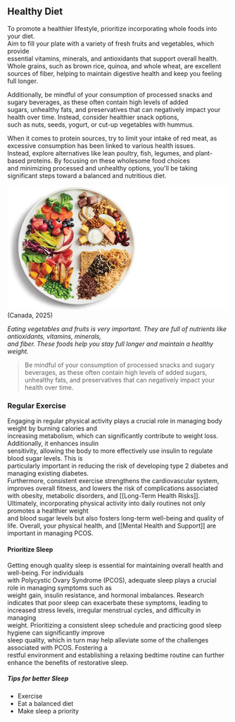 ## Healthy Diet

To promote a healthier lifestyle, prioritize incorporating whole foods into your diet.  
Aim to fill your plate with a variety of fresh fruits and vegetables, which provide  
essential vitamins, minerals, and antioxidants that support overall health.  
Whole grains, such as brown rice, quinoa, and whole wheat, are excellent  
sources of fiber, helping to maintain digestive health and keep you feeling full longer.

Additionally, be mindful of your consumption of processed snacks and sugary beverages, as these often contain high levels of added  
sugars, unhealthy fats, and preservatives that can negatively impact your health over time. Instead, consider healthier snack options,  
such as nuts, seeds, yogurt, or cut-up vegetables with hummus.

When it comes to protein sources, try to limit your intake of red meat, as excessive consumption has been linked to various health issues.  
Instead, explore alternatives like lean poultry, fish, legumes, and plant-based proteins. By focusing on these wholesome food choices  
and minimizing processed and unhealthy options, you'll be taking significant steps toward a balanced and nutritious diet.

![PCOS Tips](image.png)
(Canada, 2025)

*Eating vegetables and fruits is very important. They are full of nutrients like antioxidants, vitamins, minerals,  
and fiber. These foods help you stay full longer and maintain a healthy weight.*


> Be mindful of your consumption of processed snacks and sugary beverages, as these often contain high levels of added sugars,  
> unhealthy fats, and preservatives that can negatively impact your health over time.


### Regular Exercise

Engaging in regular physical activity plays a crucial role in managing body weight by burning calories and  
increasing metabolism, which can significantly contribute to weight loss. Additionally, it enhances insulin  
sensitivity, allowing the body to more effectively use insulin to regulate blood sugar levels. This is  
particularly important in reducing the risk of developing type 2 diabetes and managing existing diabetes.  
Furthermore, consistent exercise strengthens the cardiovascular system, improves overall fitness, and lowers 
the risk of complications associated with obesity, metabolic disorders, and [[Long-Term Health Risks]].    
Ultimately, incorporating physical activity into daily routines not only promotes a healthier weight  
and blood sugar levels but also fosters long-term well-being and quality of life. Overall, your physical 
health, and [[Mental Health and Support]] are important in managing PCOS.

#### Prioritize Sleep

Getting enough quality sleep is essential for maintaining overall health and well-being. For individuals  
with Polycystic Ovary Syndrome (PCOS), adequate sleep plays a crucial role in managing symptoms such as  
weight gain, insulin resistance, and hormonal imbalances. Research indicates that poor sleep can exacerbate 
these symptoms, leading to increased stress levels, irregular menstrual cycles, and difficulty in managing  
weight. Prioritizing a consistent sleep schedule and practicing good sleep hygiene can significantly improve  
sleep quality, which in turn may help alleviate some of the challenges associated with PCOS. Fostering a  
restful environment and establishing a relaxing bedtime routine can further enhance the benefits of restorative sleep.

##### Tips for better Sleep
 - Exercise
 - Eat a balanced diet
 - Make sleep a priority



